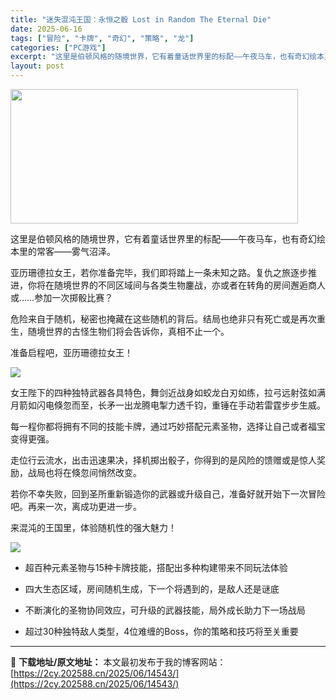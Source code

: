 ```yaml
---
title: "迷失混沌王国：永恒之骰 Lost in Random The Eternal Die"
date: 2025-06-16
tags: ["冒险", "卡牌", "奇幻", "策略", "龙"]
categories: ["PC游戏"]
excerpt: "这里是伯顿风格的随境世界，它有着童话世界里的标配——午夜马车，也有奇幻绘本里的常客——雾气沼泽。 亚历珊德拉女王，若你准备完毕，我们即将踏上一条未知之路。复仇之旅逐步推进，你将在随境世界的不同区域间与各类生物鏖战，亦或者在转角的房间邂逅商人或……参加一次掷骰比赛？ 危险来自于随机，秘密也掩藏在这些随&hellip;"
layout: post
---
```


<img class="aligncenter size-full wp-image-14547" src="https://2cy.202588.cn/wp-content/uploads/2025/06/2025061612273874.webp" alt="" width="460" height="215" />
<p class="bb_paragraph">这里是伯顿风格的随境世界，它有着童话世界里的标配——午夜马车，也有奇幻绘本里的常客——雾气沼泽。</p>
<p class="bb_paragraph">亚历珊德拉女王，若你准备完毕，我们即将踏上一条未知之路。复仇之旅逐步推进，你将在随境世界的不同区域间与各类生物鏖战，亦或者在转角的房间邂逅商人或……参加一次掷骰比赛？</p>
<p class="bb_paragraph">危险来自于随机，秘密也掩藏在这些随机的背后。结局也绝非只有死亡或是再次重生，随境世界的古怪生物们将会告诉你，真相不止一个。</p>
<p class="bb_paragraph">准备启程吧，亚历珊德拉女王！</p>

<div class="bb_wide_img_ctn"><img class="bb_img" src="https://shared.fastly.steamstatic.com/store_item_assets/steam/apps/2564520/extras/lirted-steam-gif-SC-02.gif?t=1749837144" /></div>
<p class="bb_paragraph">女王陛下的四种独特武器各具特色，舞剑近战身如蛟龙白刃如练，拉弓远射弦如满月箭如闪电倏忽而至，长矛一出龙腾电掣力透千钧，重锤在手动若雷霆步步生威。</p>
<p class="bb_paragraph">每一程你都将拥有不同的技能卡牌，通过巧妙搭配元素圣物，选择让自己或者福宝变得更强。</p>
<p class="bb_paragraph">走位行云流水，出击迅速果决，择机掷出骰子，你得到的是风险的馈赠或是惊人奖励，战局也将在倏忽间悄然改变。</p>
<p class="bb_paragraph">若你不幸失败，回到圣所重新锻造你的武器或升级自己，准备好就开始下一次冒险吧。再来一次，离成功更进一步。</p>
<p class="bb_paragraph">来混沌的王国里，体验随机性的强大魅力！</p>

<div class="bb_wide_img_ctn"><img class="bb_img" src="https://shared.fastly.steamstatic.com/store_item_assets/steam/apps/2564520/extras/lirted-steam-gif-SC-03.gif?t=1749837144" /></div>
<ul class="bb_ul">
 	<li>
<p class="bb_paragraph">超百种元素圣物与15种卡牌技能，搭配出多种构建带来不同玩法体验</p>
</li>
 	<li>
<p class="bb_paragraph">四大生态区域，房间随机生成，下一个将遇到的，是敌人还是谜底</p>
</li>
 	<li>
<p class="bb_paragraph">不断演化的圣物协同效应，可升级的武器技能，局外成长助力下一场战局</p>
</li>
 	<li>
<p class="bb_paragraph">超过30种独特敌人类型，4位难缠的Boss，你的策略和技巧将至关重要</p>
</li>
</ul>

---
📖 **下载地址/原文地址：** 本文最初发布于我的博客网站：[https://2cy.202588.cn/2025/06/14543/](https://2cy.202588.cn/2025/06/14543/)
